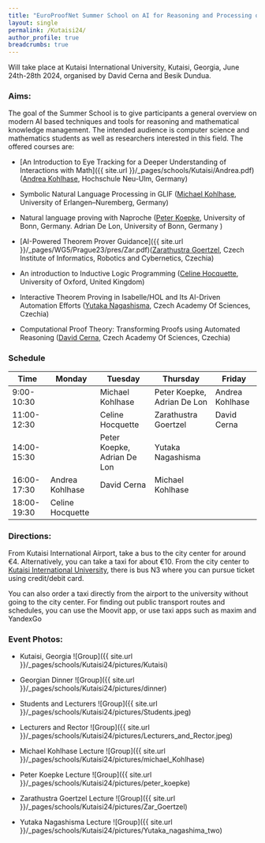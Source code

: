```yaml
---
title: "EuroProofNet Summer School on AI for Reasoning and Processing of Mathematics"
layout: single
permalink: /Kutaisi24/
author_profile: true
breadcrumbs: true
---
```


Will take place at Kutaisi International University, Kutaisi, Georgia, June 24th-28th 2024, organised by David Cerna and Besik Dundua.

### Aims:

The goal of the Summer School is to give participants a general overview on modern AI based techniques and tools for reasoning and mathematical knowledge management. The intended audience is computer science and mathematics students as well as researchers interested in this field. The offered courses are: 

- [An Introduction to Eye Tracking for a Deeper Understanding of Interactions with Math]({{ site.url }}/_pages/schools/Kutaisi/Andrea.pdf)
 ([Andrea Kohlhase](http://www.hnu.de/andrea-kohlhase), Hochschule Neu-Ulm, Germany)
- Symbolic Natural Language Processing in GLIF ([Michael Kohlhase](http://www.dhss.phil.fau.de/person/michael-kohlhase/), University of Erlangen–Nuremberg, Germany)

- Natural language proving with Naproche ([Peter Koepke](http://www.math.uni-bonn.de/people/koepke/), University of Bonn, Germany. Adrian De Lon, University of Bonn, Germany )

- [AI-Powered Theorem Prover Guidance]({{ site.url }}/_pages/WG5/Prague23/pres/Zar.pdf)([Zarathustra Goertzel](https://gardenofminds.art/research/), Czech Institute of Informatics, Robotics and Cybernetics, Czechia)

- An introduction to Inductive Logic Programming ([Celine Hocquette](https://celinehocquette.github.io/), University of Oxford, United Kingdom)

- Interactive Theorem Proving in Isabelle/HOL and Its AI-Driven Automation Efforts ([Yutaka Nagashisma](https://unitedreasoning.wordpress.com/about/), Czech Academy Of Sciences, Czechia)

- Computational Proof Theory: Transforming Proofs using Automated Reasoning ([David Cerna](http://www.cs.cas.cz/dcerna/), Czech Academy Of Sciences, Czechia)


### Schedule

| Time         | Monday              | Tuesday              | Thursday                                              | Friday                                                |
|--------------|---------------------|----------------------|-------------------------------------------------------|-------------------------------------------------------|
| 9:00-10:30   |                     | Michael Kohlhase     | Peter Koepke, Adrian De Lon                                          | Andrea Kohlhase                                       |
| 11:00-12:30  |                     | Celine Hocquette     | Zarathustra Goertzel                                  | David Cerna                                           |
| 14:00-15:30  |                     | Peter Koepke, Adrian De Lon         | Yutaka Nagashisma                                     |                                                       |
| 16:00-17:30  | Andrea Kohlhase     | David Cerna          | Michael Kohlhase                                      |                                                       |
| 18:00-19:30  | Celine Hocquette    |                      |                                                       |                                                       |


### Directions:

From Kutaisi International Airport, take a bus to the city center for around €4. Alternatively, you can take a taxi for about €10. From the city center to [Kutaisi International University](https://www.google.com/maps/place/Kutaisi+International+University+%7C+Building+K+%7C/@42.2112127,42.7135331,17z/data=!4m10!1m2!2m1!1skutaisi+international+university!3m6!1s0x405cedda7a2ef2d1:0xb65f0fc450dc07e6!8m2!3d42.213231!4d42.7154753!15sCiBrdXRhaXNpIGludGVybmF0aW9uYWwgdW5pdmVyc2l0eZIBCnVuaXZlcnNpdHngAQA!16s%2Fg%2F11hft0jt6k?entry=ttu), there is bus N3 where you can pursue ticket using credit/debit card.

You can also order a taxi directly from the airport to the university without going to the city center. For finding out public transport routes and schedules, you can use the Moovit app, or use taxi apps such as maxim and YandexGo

### Event Photos:

- Kutaisi, Georgia
  ![Group]({{ site.url }}/_pages/schools/Kutaisi24/pictures/Kutaisi)
- Georgian Dinner
  ![Group]({{ site.url }}/_pages/schools/Kutaisi24/pictures/dinner)
- Students and Lecturers
  ![Group]({{ site.url }}/_pages/schools/Kutaisi24/pictures/Students.jpeg)
- Lecturers and Rector
  ![Group]({{ site.url }}/_pages/schools/Kutaisi24/pictures/Lecturers_and_Rector.jpeg)
- Michael Kohlhase Lecture
  ![Group]({{ site.url }}/_pages/schools/Kutaisi24/pictures/michael_Kohlhase)
- Peter Koepke Lecture
  ![Group]({{ site.url }}/_pages/schools/Kutaisi24/pictures/peter_koepke)
- Zarathustra Goertzel  Lecture
  ![Group]({{ site.url }}/_pages/schools/Kutaisi24/pictures/Zar_Goertzel)

- Yutaka Nagashisma Lecture
  ![Group]({{ site.url }}/_pages/schools/Kutaisi24/pictures/Yutaka_nagashima_two)
